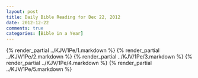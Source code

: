 ```yaml
---
layout: post
title: Daily Bible Reading for Dec 22, 2012
date: 2012-12-22
comments: true
categories: [Bible in a Year]
---
```

{% render_partial ../KJV/1Pe/1.markdown %}
{% render_partial ../KJV/1Pe/2.markdown %}
{% render_partial ../KJV/1Pe/3.markdown %}
{% render_partial ../KJV/1Pe/4.markdown %}
{% render_partial ../KJV/1Pe/5.markdown %}
